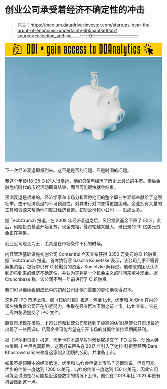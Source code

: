 # 创业公司承受着经济不确定性的冲击

> 原文：<https://medium.datadriveninvestor.com/startups-bear-the-brunt-of-economic-uncertainty-6b5aa50a00a5?source=collection_archive---------9----------------------->

[![](img/0541a78c16230ae4c7400bf59a8b1600.png)](http://www.track.datadriveninvestor.com/181206BYellow)![](img/e4e40cdb2c789f99ba0f08050c9a5ebb.png)

下一次经济衰退即将到来。这不是是否的问题，只是时间的问题。

我这个年龄(18-25 岁)的人很幸运，他们的童年经历了历史上最长的牛市。但后金融危机时代的庆祝活动即将结束，而且可能很快就会结束。

预测衰退是很难的。经济学家和市场分析师将他们的整个职业生涯都奉献给了这项壮举。由于经济衰退的不可预测性，对其进行对冲变得更加困难。企业拥有大量的工具和资源来帮助他们度过经济衰退。初创公司和小公司——没那么多。

据 TechCrunch 报道，在 2008 年经济衰退之后，风险投资基金下降了 50%。此后，风险投资基金开始复苏，现金充裕。融资轮越来越大，破纪录的 10 亿美元资金正在筹集。

创业公司现金为王，尤其是在市场条件不利的时候。

内容管理基础设施初创公司 Contentful 今天宣布获得 3350 万美元的 D 轮融资。据 TechCrunch 报道，首席执行官 Sascha Konietzke 表示，该公司几乎不需要筹集资金，银行中仍有 C 轮融资的资金。Konietzke 解释说，他和他的团队认识到即将到来的经济不确定性，并认为这将是一个机会主义的时间来填补现金。据 Crunchbase 称，该公司不到一年前进行了 C 轮融资。

我们可以继续看到成长中的初创公司比他们需要的更快地获得资本。

这也在 IPO 市场上演。据《纽约时报》报道，包括 Lyft、优步和 AirBnb 在内的知名独角兽公司正在加紧努力，争取在经济再次下滑之前上市。Lyft 宣布，它在上周四秘密提交了 IPO 文件。

股票市场现在很热，上市公司和私营公司都达到了极高的估值(尽管公开市场最近出现了一些回调)。私营企业可能希望在公开市场的慷慨估值持续期间获利。

据《华尔街日报》报道，优步也在本周早些时候秘密提交了 IPO 文件。创始人特拉维斯·卡兰尼克离职后，这家打车巨头在 2017 年引入了达拉·科斯罗萨西(Dara Khosrowshahi)来修复这家陷入困境的公司，并准备上市。

如果不是预期中的经济低迷，优步和 Lyft 会申请上市吗？这很难说，但有可能。优步的估值一度达到 1200 亿美元，Lyft 的估值一度达到 150 亿美元，因此它们可能会试图在尽可能接近这些数字的情况下上市。他们在 2019 年比 2021 年更有机会做到这一点。